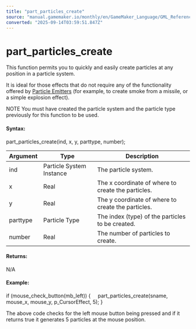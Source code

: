 ```yaml
---
title: "part_particles_create"
source: "manual.gamemaker.io/monthly/en/GameMaker_Language/GML_Reference/Drawing/Particles/Particle_Systems/part_particles_create.htm"
converted: "2025-09-14T03:59:51.847Z"
---
```


# part\_particles\_create

This function permits you to quickly and easily create particles at any position in a particle system.

It is ideal for those effects that do not require any of the functionality offered by [Particle Emitters](../Particle_Emitters/Particle_Emitters.md) (for example, to create smoke from a missile, or a simple explosion effect).

NOTE You must have created the particle system and the particle type previously for this function to be used.

#### Syntax:

part\_particles\_create(ind, x, y, parttype, number);

| Argument | Type | Description |
| --- | --- | --- |
| ind | Particle System Instance | The particle system. |
| x | Real | The x coordinate of where to create the particles. |
| y | Real | The y coordinate of where to create the particles. |
| parttype | Particle Type | The index (type) of the particles to be created. |
| number | Real | The number of particles to create. |

#### Returns:

N/A

#### Example:

if (mouse\_check\_button(mb\_left))
{
    part\_particles\_create(sname, mouse\_x, mouse\_y, p\_CursorEffect, 5);
}

The above code checks for the left mouse button being pressed and if it returns true it generates 5 particles at the mouse position.